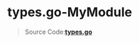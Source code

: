 # types.go-MyModule
> Source Code:[**types.go**](https://github.com/MrXJC/CosmosSDK-in-Action/blob/master/Example/mymodule/x/mymodule/types.go)
